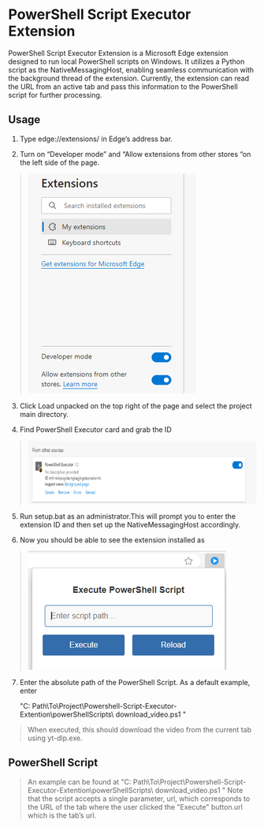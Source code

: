 # PowerShell Script Executor Extension

PowerShell Script Executor Extension is a Microsoft Edge extension
designed to run local PowerShell scripts on Windows. It utilizes a
Python script as the NativeMessagingHost, enabling seamless
communication with the background thread of the extension. Currently,
the extension can read the URL from an active tab and pass this
information to the PowerShell script for further processing.

## Usage

1.  Type edge://extensions/ in Edge’s address bar.

2.  Turn on “Developer mode” and “Allow extensions from other stores “on
    the left side of the page.

> <img src="imgs/media/image1.png"
> style="width:3.55258in;height:4.64648in"
> alt="A screenshot of a computer Description automatically generated" />

3.  Click Load unpacked on the top right of the page and select the
    project main directory.

4.  Find PowerShell Executor card and grab the ID

> <img src="imgs/media/image2.png" style="width:7in;height:1.33611in"
> alt="A white rectangular object with a black border Description automatically generated" />

5.  Run setup.bat as an administrator.This will prompt you to enter the
    extension ID and then set up the NativeMessagingHost accordingly.

6.  Now you should be able to see the extension installed as

> <img src="imgs/media/image3.png"
> style="width:4.1985in;height:2.51077in"
> alt="A screenshot of a computer program Description automatically generated" />

7.  Enter the absolute path of the PowerShell Script. As a default
    example, enter

    "C:
    Path\To\Project\Powershell-Script-Executor-Extention\powerShellScripts\\
    download_video.ps1 "

> When executed, this should download the video from the current tab
> using yt-dlp.exe.

## PowerShell Script

> An example can be found at "C:
> Path\To\Project\Powershell-Script-Executor-Extention\powerShellScripts\\
> download_video.ps1 " Note that the script accepts a single parameter,
> url, which corresponds to the URL of the tab where the user clicked
> the "Execute" button.url which is the tab’s url.
